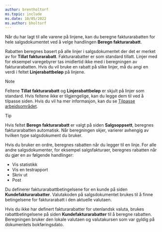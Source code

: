 ```yaml
---
author: brentholtorf
ms.topic: include
ms.date: 10/05/2022
ms.author: bholtorf
---
```

Når du har lagt til alle varene på linjene, kan du beregne fakturarabatten for hele salgsdokumentet ved å velge handlingen **Beregn fakturarabatt**.

Rabatten beregnes basert på alle linjer i salgsdokumentet der det er merket av for **Tillat fakturarabatt**. Fakturarabatter er som standard tillatt. Linjer med for eksempel varegebyrer tas imidlertid ikke med i beregningen av fakturarabatten. Hvis du vil bruke en rabatt på slike linjer, må du angi en verdi i feltet **Linjerabattbeløp** på linjene.  

> [!NOTE]
> Feltene **Tillat fakturarabatt** og **Linjerabattbeløp** er skjult på linjer som standard. Hvis feltene ikke er tilgjengelige, kan du legge dem til ved å tilpasse siden. Hvis du vil ha mer informasjon, kan du se [Tilpasse arbeidsområdet](../ui-personalization-user.md#to-start-personalizing-a-page-through-the-personalizing-banner).

> [!TIP]
> Hvis feltet **Beregn fakturarabatt** er valgt på siden **Salgsoppsett**, beregnes fakturarabatten automatisk. Når beregningen skjer, varierer avhengig av hvilken type salgsdokument du bruker.
>
> Hvis du bruker en ordre, beregnes rabatten når du legger til en linje. For alle andre salgsdokumenter, for eksempel salgsfakturaer, beregnes rabatten når du gjør en av følgende handlinger:
>
> * Vis statistikk
> * Vis en testrapport
> * Skriv ut
> * Post

Du definerer fakturarabattbetingelsene for en kunde på siden **Kundefakturarabatter**. Valutakoden på salgsdokumentet brukes til å finne betingelsene for fakturarabatt i den aktuelle valutaen.

Hvis du ikke har definert fakturarabatter for utenlandsk valuta, brukes rabattbetingelsene på siden **Kundefakturarabatter** til å beregne rabatten. Beregningen bruker den lokale valutaen og valutakursen som var gyldig på dokumentets bokføringsdato.

